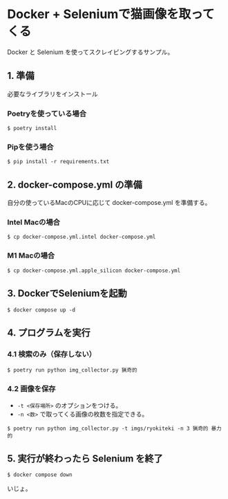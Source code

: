 # Docker + Seleniumで猫画像を取ってくる

Docker と Selenium を使ってスクレイピングするサンプル。

## 1. 準備

必要なライブラリをインストール

### Poetryを使っている場合

``` shell
$ poetry install
```

### Pipを使う場合

``` shell
$ pip install -r requirements.txt
```

## 2. docker-compose.yml の準備

自分の使っているMacのCPUに応じて docker-compose.yml を準備する。

### Intel Macの場合

``` shell
$ cp docker-compose.yml.intel docker-compose.yml
```

### M1 Macの場合

``` shell
$ cp docker-compose.yml.apple_silicon docker-compose.yml
```

## 3. DockerでSeleniumを起動

``` shell
$ docker compose up -d
```

## 4. プログラムを実行

### 4.1 検索のみ（保存しない）

``` shell
$ poetry run python img_collector.py 猟奇的
```

### 4.2 画像を保存

- `-t <保存場所>` のオプションをつける。
- `-n <数>` で取ってくる画像の枚数を指定できる。

``` shell
$ poetry run python img_collector.py -t imgs/ryokiteki -n 3 猟奇的 暴力的
```

## 5. 実行が終わったら Selenium を終了

``` shell
$ docker compose down
```

いじょ。
